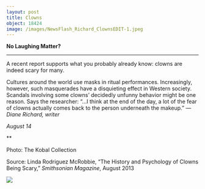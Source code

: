 ```yaml
---
layout: post
title: Clowns
object: 18424
image: /images/NewsFlash_Richard_ClownsEDIT-1.jpeg
---
```

**No Laughing Matter?**

****

A recent report supports what you probably already know: clowns are indeed scary for many.

Cultures around the world use masks in ritual performances. Increasingly, however, such masquerades have a disquieting effect in Western society. Scandals involving some clowns’ decidedly unfunny behavior might be one reason. Says the researcher: “…I think at the end of the day, a lot of the fear of clowns actually comes back to the person underneath the makeup.” *—Diane Richard, writer*

*August 14*

**

Photo: The Kobal Collection

Source: Linda Rodriguez McRobbie, “The History and Psychology of Clowns Being Scary,” *Smithsonian Magazine*, August 2013 

![]({{siteurl.base}}/images/NewsFlash_Richard_ClownsEDIT-1.jpeg)
